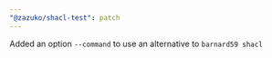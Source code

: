 ```yaml
---
"@zazuko/shacl-test": patch
---
```


Added an option `--command` to use an alternative to `barnard59 shacl`
